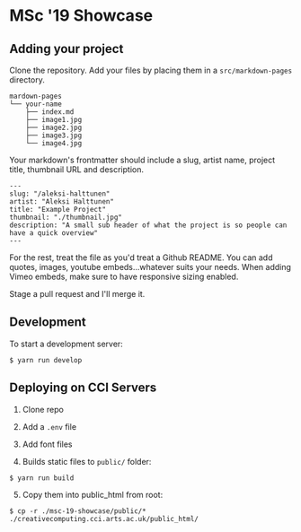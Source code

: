 # MSc '19 Showcase

## Adding your project

Clone the repository. Add your files by placing them in a `src/markdown-pages` directory.

```
mardown-pages
└── your-name
    ├── index.md
    ├── image1.jpg
    ├── image2.jpg
    ├── image3.jpg
    └── image4.jpg
```

Your markdown's frontmatter should include a slug, artist name, project title, thumbnail URL and description.

```
---
slug: "/aleksi-halttunen"
artist: "Aleksi Halttunen"
title: "Example Project"
thumbnail: "./thumbnail.jpg"
description: "A small sub header of what the project is so people can have a quick overview"
---
```

For the rest, treat the file as you'd treat a Github README. You can add quotes, images, youtube embeds…whatever suits your needs. When adding Vimeo embeds, make sure to have responsive sizing enabled.

Stage a pull request and I'll merge it.

## Development

To start a development server:

```
$ yarn run develop
```

## Deploying on CCI Servers

1. Clone repo

2. Add a `.env` file

3. Add font files

4. Builds static files to `public/` folder:

```
$ yarn run build
```

5. Copy them into public_html from root:

```
$ cp -r ./msc-19-showcase/public/* ./creativecomputing.cci.arts.ac.uk/public_html/
```
